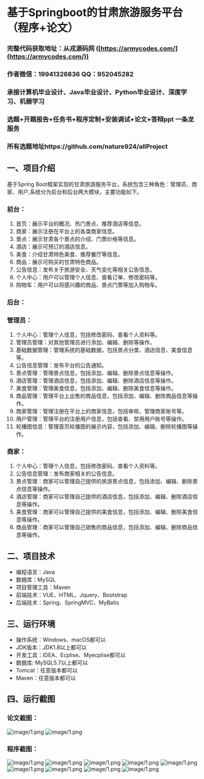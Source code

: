 基于Springboot的甘肃旅游服务平台（程序+论文）
=
### 完整代码获取地址：从戎源码网 ([https://armycodes.com/](https://armycodes.com/))
### 作者微信：19941326836  QQ：952045282 
### 承接计算机毕业设计、Java毕业设计、Python毕业设计、深度学习、机器学习
### 选题+开题报告+任务书+程序定制+安装调试+论文+答辩ppt 一条龙服务
### 所有选题地址https://github.com/nature924/allProject

一、项目介绍
---
基于Spring Boot框架实现的甘肃旅游服务平台，系统包含三种角色：管理员、商家、用户,系统分为前台和后台两大模块，主要功能如下。
### 前台：
1. 首页：展示平台的概况、热门景点、推荐酒店等信息。
2. 商家：展示注册在平台上的各类商家信息。
3. 景点：展示甘肃各个景点的介绍、门票价格等信息。
4. 酒店：展示可预订的酒店信息。
5. 美食：介绍甘肃特色美食、推荐餐厅等信息。
6. 商品：展示可购买的甘肃特色商品。
7. 公告信息：发布关于旅游安全、天气变化等相关公告信息。
8. 个人中心：用户可以管理个人信息、查看订单、修改密码等。
9. 购物车：用户可以将感兴趣的商品、景点门票等加入购物车。

### 后台：
### 管理员：
1. 个人中心：管理个人信息，包括修改密码、查看个人资料等。
2. 管理员管理：对其他管理员进行添加、编辑、删除等操作。
3. 基础数据管理：管理系统的基础数据，包括景点分类、酒店信息、美食信息等。
4. 公告信息管理：发布平台的公告通知。
5. 景点管理：管理景点信息，包括添加、编辑、删除景点信息等操作。
6. 酒店管理：管理酒店信息，包括添加、编辑、删除酒店信息等操作。
7. 美食管理：管理美食信息，包括添加、编辑、删除美食信息等操作。
8. 商品管理：管理平台上出售的商品信息，包括添加、编辑、删除商品信息等操作。
9. 商家管理：管理注册在平台上的商家信息，包括审核、管理商家账号等。
10. 用户管理：管理平台的注册用户信息，包括查看、禁用用户账号等操作。
11. 轮播图信息：管理首页轮播图的展示内容，包括添加、编辑、删除轮播图等操作。

### 商家：
1. 个人中心：管理个人信息，包括修改密码、查看个人资料等。
2. 公告信息管理：发布商家相关的公告信息。
3. 景点管理：商家可以管理自己提供的旅游景点信息，包括添加、编辑、删除景点信息等操作。
4. 酒店管理：商家可以管理自己提供的酒店信息，包括添加、编辑、删除酒店信息等操作。
5. 美食管理：商家可以管理自己提供的美食信息，包括添加、编辑、删除美食信息等操作。
6. 商品管理：商家可以管理自己销售的商品信息，包括添加、编辑、删除商品信息等操作。




二、项目技术
---
- 编程语言：Java
- 数据库：MySQL
- 项目管理工具：Maven
- 前端技术：VUE、HTML、Jquery、Bootstrap
- 后端技术：Spring、SpringMVC、MyBatis

三、运行环境
---
- 操作系统：Windows、macOS都可以
- JDK版本：JDK1.8以上都可以
- 开发工具：IDEA、Ecplise、Myecplise都可以
- 数据库: MySQL5.7以上都可以
- Tomcat：任意版本都可以
- Maven：任意版本都可以

四、运行截图
---
### 论文截图：
![image/1.png](limage/1.png)
![image/1.png](limage/2.png)

### 程序截图：
![image/1.png](image/1.png)
![image/1.png](image/2.png)
![image/1.png](image/3.png)
![image/1.png](image/4.png)
![image/1.png](image/5.png)
![image/1.png](image/6.png)
![image/1.png](image/7.png)
![image/1.png](image/8.png)
![image/1.png](image/9.png)


